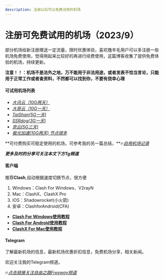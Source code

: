 ```yaml
---
description: 注册以后可以免费试用的机场
---
```


# 注册可免费试用的机场（2023/9）

部分机场给新注册赠送一定流量，限时优惠体验，喜欢撸羊毛用户可以多注册一些机场免费使用，觉得用起来比较好的再进行续费使用，这篇博客收集了提供免费体验的机场，持续更新。

**注意！！：机场不是法外之地，万不能用于非法用途，或者发表不恰当言论，只能用于正常工作或者查资料，不然都可以找到你，不要有侥幸心理**

#### 可试用机场列表

* [_大讯云（10G两天）_](https://daxun.info/#/register?code=VLAYLLaS)
* [_大哥云（10G一天）_](https://ab12y.com/#/register?code=6vTa3zI7)
* [_TaiShan(5G一天)_](https://www.taishan.pro/#/register?code=Z4Y90y3y)
* [_SSRdog(3G一天)_](https://dog.ssrdog111.com/#/register?code=O0dxApsX)
* [_奈云(5G三天)_](https://naiunny.store/#/register?code=KfeBrj3u)
* [_极光加速(10G两天) 节点很多_](https://jgjs02.com/#/register?code=WRLKZyUS)

\*\*可付费购买可稳定使用的机场，可参考我的另一篇总结，\*\*🔥[_自用机场记录_](https://www.openwayz.com/jichang/)

_**更多及时的分享可关注本文下方Tg频道**_

#### 客户端

推荐**Clash**,自动根据速度切换节点，很方便

1. Windows：Clash For Windows、V2rayN
2. Mac：ClashX、ClashX Pro
3. IOS：Shadowrocket(小火箭)
4. 安卓：ClashforAndroid(CFA)

* [**Clash For Windows使用教程**](https://www.openwayz.com/ClashForWindows/)
* [**Clash For Android使用教程**](tps://www.openwayz.com/ClashForAndroid/)
* [**ClashX For Mac使用教程**](https://www.openwayz.com/ClashXForMac/)

#### Telegram

了解最新机场的信息，最新机场优惠折扣信息，免费机场分享，相关新闻。

欢迎关注我的Telegram频道。

🔥[_点击链接关注自由之路Freeway频道_](https://t.me/openwayz)
